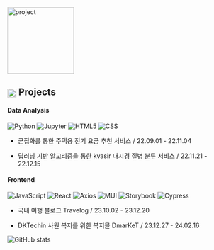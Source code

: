 <img src="https://github.com/user-attachments/assets/4e0dd3e7-0a55-4659-9216-840dccd1aaf7" alt="project" width="150" height="150" style="vertical-align: middle;"/>

## <img src="https://github.com/user-attachments/assets/7bcf1319-2c96-41b0-b337-db19c45bbbdf" alt="project" width="20" height="20" style="vertical-align: middle;"/> Projects


#### Data Analysis
![Python](https://img.shields.io/badge/-Python-3776AB?style=flat-square&logo=python&logoColor=white) ![Jupyter](https://img.shields.io/badge/-Jupyter-F37626?style=flat-square&logo=jupyter&logoColor=white) ![HTML5](https://img.shields.io/badge/-HTML5-E34F26?style=flat-square&logo=html5&logoColor=white) ![CSS](https://img.shields.io/badge/-CSS-1572B6?style=flat-square&logo=css3&logoColor=white)

- 군집화를 통한 주택용 전기 요금 추천 서비스 / 22.09.01 - 22.11.04

- 딥러닝 기반 알고리즘을 통한 kvasir 내시경 질병 분류 서비스 / 22.11.21 - 22.12.15

#### Frontend
![JavaScript](https://img.shields.io/badge/-JavaScript-F7DF1E?style=flat-square&logo=javascript&logoColor=black) ![React](https://img.shields.io/badge/-React-61DAFB?style=flat-square&logo=react&logoColor=black) ![Axios](https://img.shields.io/badge/-Axios-5A29E3?style=flat-square&logo=axios&logoColor=white) ![MUI](https://img.shields.io/badge/-MUI-007FFF?style=flat-square&logo=mui&logoColor=white) ![Storybook](https://img.shields.io/badge/-Storybook-FF4785?style=flat-square&logo=storybook&logoColor=white) ![Cypress](https://img.shields.io/badge/-Cypress-17202C?style=flat-square&logo=cypress&logoColor=white)

- 국내 여행 블로그 Travelog / 23.10.02 - 23.12.20

- DKTechin 사원 복지를 위한 복지몰 DmarKeT / 23.12.27 - 24.02.16

![GitHub stats](https://github-readme-stats.vercel.app/api?username=kang-ye-jin&show_icons=true&title_color=FF6675&icon_color=FF6675&text_color=FFd2d7&bg_color=ffffff)
